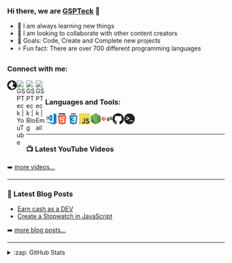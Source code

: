### Hi there, we are [GSPTeck][website] 👋

- 🌱 I am always learning new things
- 👯 I am looking to collaborate with other content creators
- 🥅 Goals: Code, Create and Complete new projects
- ⚡ Fun fact: There are over 700 different programming languages

### Connect with me:

[<img align="left" alt="gspteck.github.io" width="22px" src="https://raw.githubusercontent.com/iconic/open-iconic/master/svg/globe.svg" />][website]
[<img align="left" alt="GSPTeck | YouTube" width="22px" src="https://cdn.jsdelivr.net/npm/simple-icons@v3/icons/youtube.svg" />][youtube]
[<img align="left" alt="GSPTeck | Blog" width="22px" src="https://cdn.jsdelivr.net/npm/simple-icons@3.12.0/icons/wordpress.svg" />][Blog]
[<img align="left" alt="GSPTeck | Email" width="22px" src="https://cdn.jsdelivr.net/npm/simple-icons@3.12.0/icons/gmail.svg" />][email]

<br />

### Languages and Tools:

<img align="left" alt="Visual Studio Code" width="26px" src="https://raw.githubusercontent.com/github/explore/80688e429a7d4ef2fca1e82350fe8e3517d3494d/topics/visual-studio-code/visual-studio-code.png" />
<img align="left" alt="HTML5" width="26px" src="https://raw.githubusercontent.com/github/explore/80688e429a7d4ef2fca1e82350fe8e3517d3494d/topics/html/html.png" />
<img align="left" alt="CSS3" width="26px" src="https://raw.githubusercontent.com/github/explore/80688e429a7d4ef2fca1e82350fe8e3517d3494d/topics/css/css.png" />
<img align="left" alt="JavaScript" width="26px" src="https://raw.githubusercontent.com/github/explore/80688e429a7d4ef2fca1e82350fe8e3517d3494d/topics/javascript/javascript.png" />
<img align="left" alt="Node.js" width="26px" src="https://raw.githubusercontent.com/github/explore/80688e429a7d4ef2fca1e82350fe8e3517d3494d/topics/nodejs/nodejs.png" />
<img align="left" alt="Git" width="26px" src="https://raw.githubusercontent.com/github/explore/80688e429a7d4ef2fca1e82350fe8e3517d3494d/topics/git/git.png" />
<img align="left" alt="GitHub" width="26px" src="https://raw.githubusercontent.com/github/explore/78df643247d429f6cc873026c0622819ad797942/topics/github/github.png" />
<img align="left" alt="Terminal" width="26px" src="https://raw.githubusercontent.com/github/explore/80688e429a7d4ef2fca1e82350fe8e3517d3494d/topics/terminal/terminal.png" />

<br />
<br />

---

### 📺 Latest YouTube Videos

<!-- YOUTUBE:START -->

<!-- YOUTUBE:END -->

➡️ [more videos...](https://youtube.com/channel/UCzSjPc3hvhGY6qYLVaWUk3w)

---

### 📕 Latest Blog Posts

<!-- BLOG-POST-LIST:START -->
- [Earn cash as a DEV](https://dev.to/gspteck/earn-cash-as-a-dev-17k)
- [Create a Stopwatch in JavaScript](https://dev.to/gspteck/create-a-stopwatch-in-javascript-2mak)
<!-- BLOG-POST-LIST:END -->

➡️ [more blog posts...](https://dev.to/gspteck)

---

<details>
  <summary>:zap: GitHub Stats</summary>
  <img align="left" alt="GSPTeck's GitHub Stats" src="https://github-readme-stats.vercel.app/api?username=gspteck&show_icons=true&hide_border=true" />
</details>

[website]: https://gspteck.github.io
[youtube]: https://youtube.com/channel/UCzSjPc3hvhGY6qYLVaWUk3w
[blog]: https://dev.to/gspteck
[email]: mailto:gspteck@gmail.com
